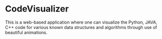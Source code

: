 # CodeVisualizer
This is a web-based application where one can visualize the Python, JAVA, C++ code for various known data structures and algorithms through use of beautiful animations.
